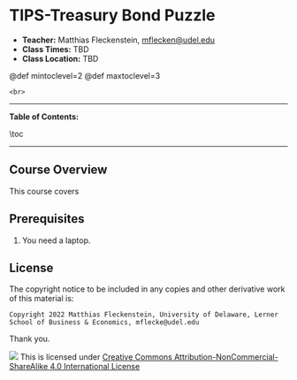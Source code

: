 
# TIPS-Treasury Bond Puzzle


* **Teacher:** Matthias Fleckenstein, [mflecken@udel.edu](mailto:mflecken@udel.edu)
* **Class Times:** TBD
* **Class Location:** TBD

@def mintoclevel=2 
@def maxtoclevel=3

~~~
<br>
~~~

---

**Table of Contents:**

\toc

---

## Course Overview

This course covers

## Prerequisites

1. You need a laptop. 



## License

The copyright notice to be included in any copies and other derivative work of this material is:

```
Copyright 2022 Matthias Fleckenstein, University of Delaware, Lerner School of Business & Economics, mflecke@udel.edu
```

Thank you.

![](https://licensebuttons.net/l/by-nc-sa/4.0/80x15.png) This is licensed under [Creative Commons Attribution-NonCommercial-ShareAlike 4.0 International License](http://creativecommons.org/licenses/by-nc-sa/4.0/)
